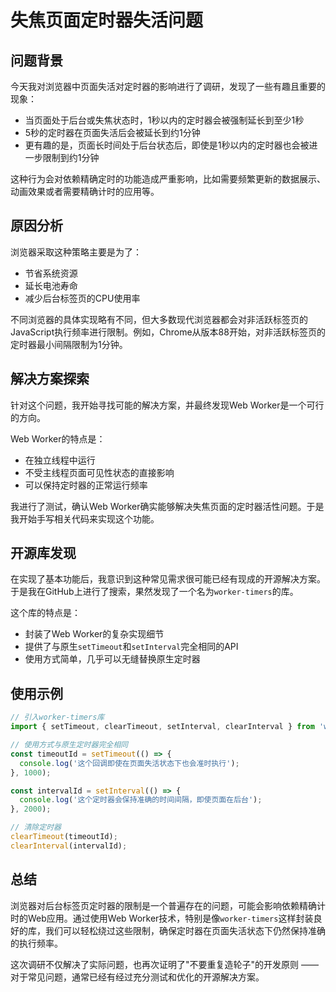 # 失焦页面定时器失活问题

## 问题背景

今天我对浏览器中页面失活对定时器的影响进行了调研，发现了一些有趣且重要的现象：

- 当页面处于后台或失焦状态时，1秒以内的定时器会被强制延长到至少1秒
- 5秒的定时器在页面失活后会被延长到约1分钟
- 更有趣的是，页面长时间处于后台状态后，即使是1秒以内的定时器也会被进一步限制到约1分钟

这种行为会对依赖精确定时的功能造成严重影响，比如需要频繁更新的数据展示、动画效果或者需要精确计时的应用等。

## 原因分析

浏览器采取这种策略主要是为了：
- 节省系统资源
- 延长电池寿命
- 减少后台标签页的CPU使用率

不同浏览器的具体实现略有不同，但大多数现代浏览器都会对非活跃标签页的JavaScript执行频率进行限制。例如，Chrome从版本88开始，对非活跃标签页的定时器最小间隔限制为1分钟。

## 解决方案探索

针对这个问题，我开始寻找可能的解决方案，并最终发现Web Worker是一个可行的方向。

Web Worker的特点是：
- 在独立线程中运行
- 不受主线程页面可见性状态的直接影响
- 可以保持定时器的正常运行频率

我进行了测试，确认Web Worker确实能够解决失焦页面的定时器活性问题。于是我开始手写相关代码来实现这个功能。

## 开源库发现

在实现了基本功能后，我意识到这种常见需求很可能已经有现成的开源解决方案。于是我在GitHub上进行了搜索，果然发现了一个名为`worker-timers`的库。

这个库的特点是：
- 封装了Web Worker的复杂实现细节
- 提供了与原生`setTimeout`和`setInterval`完全相同的API
- 使用方式简单，几乎可以无缝替换原生定时器

## 使用示例

```javascript
// 引入worker-timers库
import { setTimeout, clearTimeout, setInterval, clearInterval } from 'worker-timers';

// 使用方式与原生定时器完全相同
const timeoutId = setTimeout(() => {
  console.log('这个回调即使在页面失活状态下也会准时执行');
}, 1000);

const intervalId = setInterval(() => {
  console.log('这个定时器会保持准确的时间间隔，即使页面在后台');
}, 2000);

// 清除定时器
clearTimeout(timeoutId);
clearInterval(intervalId);
```

## 总结

浏览器对后台标签页定时器的限制是一个普遍存在的问题，可能会影响依赖精确计时的Web应用。通过使用Web Worker技术，特别是像`worker-timers`这样封装良好的库，我们可以轻松绕过这些限制，确保定时器在页面失活状态下仍然保持准确的执行频率。

这次调研不仅解决了实际问题，也再次证明了"不要重复造轮子"的开发原则 —— 对于常见问题，通常已经有经过充分测试和优化的开源解决方案。

